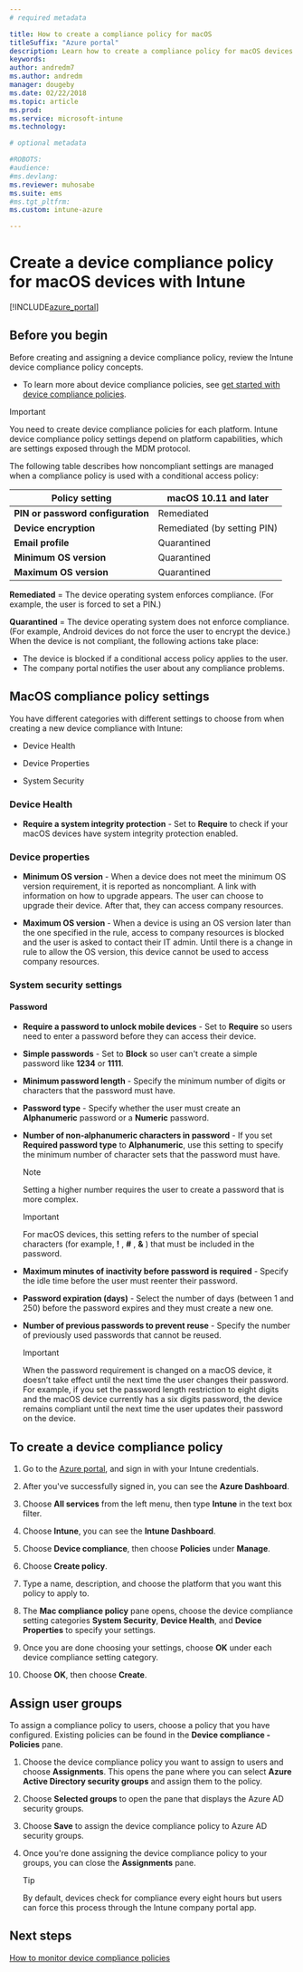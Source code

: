 ```yaml
---
# required metadata

title: How to create a compliance policy for macOS
titleSuffix: "Azure portal"
description: Learn how to create a compliance policy for macOS devices.
keywords:
author: andredm7
ms.author: andredm
manager: dougeby
ms.date: 02/22/2018
ms.topic: article
ms.prod:
ms.service: microsoft-intune
ms.technology:

# optional metadata

#ROBOTS:
#audience:
#ms.devlang:
ms.reviewer: muhosabe
ms.suite: ems
#ms.tgt_pltfrm:
ms.custom: intune-azure

---
```


# Create a device compliance policy for macOS devices with Intune


[!INCLUDE[azure_portal](./includes/azure_portal.md)]

## Before you begin

Before creating and assigning a device compliance policy, review the Intune device compliance policy concepts.

- To learn more about device compliance policies, see [get started with device compliance policies](device-compliance.md).

> [!IMPORTANT]
> You need to create device compliance policies for each platform. Intune device compliance policy settings depend on platform capabilities, which are settings exposed through the MDM protocol.

The following table describes how noncompliant settings are managed when a compliance policy is used with a conditional access policy:


| Policy setting | macOS 10.11 and later |
| --- | --- |
| **PIN or password configuration** | Remediated |   
| **Device encryption** | Remediated (by setting PIN) |
| **Email profile** | Quarantined |
|**Minimum OS version** | Quarantined |
| **Maximum OS version** | Quarantined |  


**Remediated** = The device operating system enforces compliance. (For example, the user is forced to set a PIN.)

**Quarantined** = The device operating system does not enforce compliance. (For example, Android devices do not force the user to encrypt the device.) When the device is not compliant, the following actions take place:

- The device is blocked if a conditional access policy applies to the user.
- The company portal notifies the user about any compliance problems.

## MacOS compliance policy settings

You have different categories with different settings to choose from when creating a new device compliance with Intune:

- Device Health

- Device Properties

- System Security

### Device Health

- **Require a system integrity protection** - Set to **Require** to check if your macOS devices have system integrity protection enabled.

### Device properties

- **Minimum OS version** - When a device does not meet the minimum OS version requirement, it is reported as noncompliant. A link with information on how to upgrade appears. The user can choose to upgrade their device. After that, they can access company resources.

- **Maximum OS version** - When a device is using an OS version later than the one specified in the rule, access to company resources is blocked and the user is asked to contact their IT admin. Until there is a change in rule to allow the OS version, this device cannot be used to access company resources.

### System security settings

#### Password

- **Require a password to unlock mobile devices** - Set to **Require** so users need to enter a password before they can access their device.

- **Simple passwords** - Set to **Block** so user can't create a simple password like **1234** or **1111**.

- **Minimum password length** - Specify the minimum number of digits or characters that the password must have.

- **Password type** - Specify whether the user must create an **Alphanumeric** password or a **Numeric** password.

- **Number of non-alphanumeric characters in password** - If you set **Required password type** to **Alphanumeric**, use this setting to specify the minimum number of character sets that the password must have. 

	> [!NOTE]
	> Setting a higher number requires the user to create a password that is more complex.

	> [!IMPORTANT]
	> For macOS devices, this setting refers to the number of special characters (for example, **!** , **#** , **&amp;** ) that must be included in the password.

- **Maximum minutes of inactivity before password is required** - Specify the idle time before the user must reenter their password.

- **Password expiration (days)** - Select the number of days (between 1 and 250) before the password expires and they must create a new one.

- **Number of previous passwords to prevent reuse** - Specify the number of previously used passwords that cannot be reused.

	> [!IMPORTANT]
	> When the password requirement is changed on a macOS device, it doesn’t take effect until the next time the user changes their password. For example, if you set the password length restriction to eight digits and the macOS device currently has a six digits password, the device remains compliant until the next time the user updates their password on the device.

## To create a device compliance policy

1. Go to the [Azure portal](https://portal.azure.com), and sign in with your Intune credentials.

2. After you've successfully signed in, you can see the **Azure Dashboard**.

3. Choose **All services** from the left menu, then type **Intune** in the text box filter.

4. Choose **Intune**, you can see the **Intune Dashboard**.

5. Choose **Device compliance**, then choose **Policies** under **Manage**.

6. Choose **Create policy**.

7. Type a name, description, and choose the platform that you want this policy to apply to.

8. The **Mac compliance policy** pane opens, choose the device compliance setting categories **System Security**, **Device Health**, and **Device Properties** to specify your settings.

10. Once you are done choosing your settings, choose **OK** under each device compliance setting category.

11. Choose **OK**, then choose **Create**.

## Assign user groups

To assign a compliance policy to users, choose a policy that you have configured. Existing policies can be found in the **Device compliance - Policies** pane.

1. Choose the device compliance policy you want to assign to users and choose **Assignments**. This opens the pane where you can select **Azure Active Directory security groups** and assign them to the policy.

2. Choose **Selected groups** to open the pane that displays the Azure AD security groups.

3. Choose **Save** to assign the device compliance policy to Azure AD security groups.

4. Once you're done assigning the device compliance policy to your groups, you can close the **Assignments** pane.

	> [!TIP]
	> By default, devices check for compliance every eight hours but users can force this process through the Intune company portal app.

## Next steps

[How to monitor device compliance policies](compliance-policy-monitor.md)
